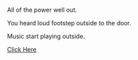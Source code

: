 All of the power well out.

You heard loud footstep outside to the door.

Music start playing outside.

[Click Here](../Death.md)
